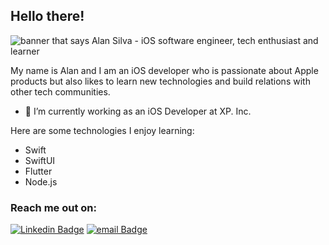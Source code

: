 ## Hello there! 

<img src="https://www.neomind.com.br/wp-content/uploads/2021/12/Fusion-Developer-1.jpg" alt="banner that says Alan Silva - iOS software engineer, tech enthusiast and learner">

My name is Alan and I am an iOS developer who is passionate about Apple products but also likes to learn new technologies and build relations with other tech communities. 

- 🔭 I’m currently working as an iOS Developer at XP. Inc.

Here are some technologies I enjoy learning: 
- Swift
- SwiftUI
- Flutter
- Node.js

### Reach me out on:

[![Linkedin Badge](https://img.shields.io/badge/-LinkedIn-blue?style=flat-square&logo=Linkedin&logoColor=white&link=https://www.linkedin.com/in/silvalan/)](https://www.linkedin.com/in/silvalan/)
[![email Badge](https://img.shields.io/badge/-Gmail-c14438?style=flat-square&logo=Gmail&logoColor=white&link=mailto:alan.bezerra10@gmail.com)](mailto:alan.bezerra10@gmail.com)
